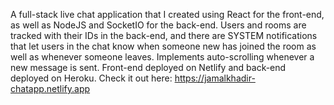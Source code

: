 A full-stack live chat application that I created using React for the front-end, as well as NodeJS and SocketIO for the back-end. Users and rooms are tracked with their IDs in the back-end, and there are SYSTEM notifications that let users in the chat know when someone new has joined the room as well as whenever someone leaves. Implements auto-scrolling whenever a new message is sent. Front-end deployed on Netlify and back-end deployed on Heroku. Check it out here: https://jamalkhadir-chatapp.netlify.app
